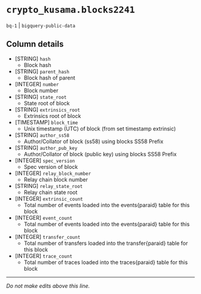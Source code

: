 # `crypto_kusama.blocks2241`
`bq-1` | `bigquery-public-data`

## Column details
* [STRING]    `hash`
  - Block hash
* [STRING]    `parent_hash`
  - Block hash of parent
* [INTEGER]   `number`
  - Block number
* [STRING]    `state_root`
  - State root of block
* [STRING]    `extrinsics_root`
  - Extrinsics root of block
* [TIMESTAMP] `block_time`
  - Unix timestamp (UTC) of block (from set timestamp extrinsic)
* [STRING]    `author_ss58`
  - Author/Collator of block (ss58) using blocks SS58 Prefix
* [STRING]    `author_pub_key`
  - Author/Collator of block (public key) using blocks SS58 Prefix
* [INTEGER]   `spec_version`
  - Spec version of block
* [INTEGER]   `relay_block_number`
  - Relay chain block number
* [STRING]    `relay_state_root`
  - Relay chain state root
* [INTEGER]   `extrinsic_count`
  - Total number of events loaded into the events{paraid} table for this block
* [INTEGER]   `event_count`
  - Total number of events loaded into the events{paraid} table for this block
* [INTEGER]   `transfer_count`
  - Total number of transfers loaded into the transfer{paraid} table for this block
* [INTEGER]   `trace_count`
  - Total number of traces loaded into the traces{paraid} table for this block

-------------------------------------------------------------------------------
*Do not make edits above this line.*
